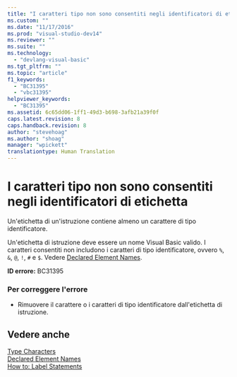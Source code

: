 ```yaml
---
title: "I caratteri tipo non sono consentiti negli identificatori di etichetta | Microsoft Docs"
ms.custom: ""
ms.date: "11/17/2016"
ms.prod: "visual-studio-dev14"
ms.reviewer: ""
ms.suite: ""
ms.technology: 
  - "devlang-visual-basic"
ms.tgt_pltfrm: ""
ms.topic: "article"
f1_keywords: 
  - "BC31395"
  - "vbc31395"
helpviewer_keywords: 
  - "BC31395"
ms.assetid: 6c65dd06-1ff1-49d3-b698-3afb21a39f0f
caps.latest.revision: 8
caps.handback.revision: 8
author: "stevehoag"
ms.author: "shoag"
manager: "wpickett"
translationtype: Human Translation
---
```

# I caratteri tipo non sono consentiti negli identificatori di etichetta
Un'etichetta di un'istruzione contiene almeno un carattere di tipo identificatore.  
  
 Un'etichetta di istruzione deve essere un nome Visual Basic valido. I caratteri consentiti non includono i caratteri di tipo identificatore, ovvero `%`, `&`, `@`, `!`, `#` e `$`. Vedere [Declared Element Names](../../visual-basic/programming-guide/language-features/declared-elements/declared-element-names.md).  
  
 **ID errore:** BC31395  
  
### Per correggere l'errore  
  
-   Rimuovere il carattere o i caratteri di tipo identificatore dall'etichetta di istruzione.  
  
## Vedere anche  
 [Type Characters](../../visual-basic/programming-guide/language-features/data-types/type-characters.md)   
 [Declared Element Names](../../visual-basic/programming-guide/language-features/declared-elements/declared-element-names.md)   
 [How to: Label Statements](../../visual-basic/programming-guide/program-structure/how-to-label-statements.md)